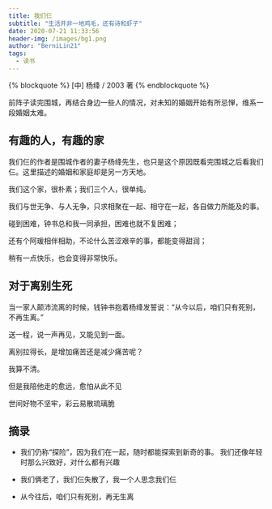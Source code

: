 ```yaml
---
title: 我们仨
subtitle: "生活并非一地鸡毛，还有诗和虾子"
date: 2020-07-21 11:33:56
header-img: /images/bg1.png
author: "BerniLin21"
tags:
  - 读书
---
```



{% blockquote  %}
  [中] 杨绛 / 2003 著
{% endblockquote %}

前阵子读完围城，再结合身边一些人的情况，对未知的婚姻开始有所忌惮，维系一段婚姻太难。

## 有趣的人，有趣的家

我们仨的作者是围城作者的妻子杨绛先生，也只是这个原因既看完围城之后看我们仨。这里描述的婚姻和家庭却是另一方天地。

我们这个家，很朴素；我们三个人，很单纯。

我们与世无争、与人无争，只求相聚在一起、相守在一起，各自做力所能及的事。

碰到困难，钟书总和我一同承担，困难也就不复困难；

还有个阿瑗相伴相助，不论什么苦涩艰辛的事，都能变得甜润；

稍有一点快乐，也会变得非常快乐。

## 对于离别生死

当一家人颠沛流离的时候，钱钟书抱着杨绛发誓说：“从今以后，咱们只有死别，不再生离。”

送一程，说一声再见，又能见到一面。

离别拉得长，是增加痛苦还是减少痛苦呢？

我算不清。

但是我陪他走的愈远，愈怕从此不见

世间好物不坚牢，彩云易散琉璃脆


## 摘录

- 我们仍称“探险”，因为我们在一起，随时都能探索到新奇的事。
我们还像年轻时那么兴致好，对什么都有兴趣

- 我们俩老了，我们仨失散了，我一个人思念我们仨

* 从今往后，咱们只有死别，再无生离
